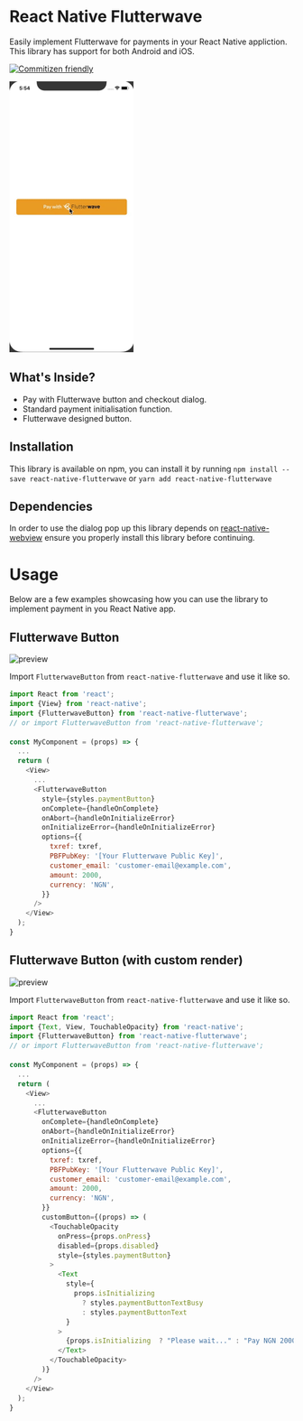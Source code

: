 # React Native Flutterwave
Easily implement Flutterwave for payments in your React Native appliction. This library has support for both Android and iOS.

[![Commitizen friendly](https://img.shields.io/badge/commitizen-friendly-brightgreen.svg)](http://commitizen.github.io/cz-cli/)

![preview](.github/images/github-preview.gif)

## What's Inside?
- Pay with Flutterwave button and checkout dialog.
- Standard payment initialisation function.
- Flutterwave designed button.

## Installation
This library is available on npm, you can install it by running `npm install --save react-native-flutterwave` or `yarn add react-native-flutterwave`

## Dependencies
In order to use the dialog pop up this library depends on [react-native-webview](https://github.com/react-native-community/react-native-webview) ensure you properly install this library before continuing.

# Usage
Below are a few examples showcasing how you can use the library to implement payment in you React Native app.

## Flutterwave Button
![preview](.github/images/pay-with-flutterwave)

Import `FlutterwaveButton` from `react-native-flutterwave` and use it like so.
````javascript
import React from 'react';
import {View} from 'react-native';
import {FlutterwaveButton} from 'react-native-flutterwave';
// or import FlutterwaveButton from 'react-native-flutterwave';

const MyComponent = (props) => {
  ...
  return (
    <View>
      ...
      <FlutterwaveButton
        style={styles.paymentButton}
        onComplete={handleOnComplete}
        onAbort={handleOnInitializeError}
        onInitializeError={handleOnInitializeError}
        options={{
          txref: txref,
          PBFPubKey: '[Your Flutterwave Public Key]',
          customer_email: 'customer-email@example.com',
          amount: 2000,
          currency: 'NGN',
        }}
      />
    </View>
  );
}
````

## Flutterwave Button (with custom render)
![preview](.github/images/pay-with-flutterwave-custom)

Import `FlutterwaveButton` from `react-native-flutterwave` and use it like so.
````javascript
import React from 'react';
import {Text, View, TouchableOpacity} from 'react-native';
import {FlutterwaveButton} from 'react-native-flutterwave';
// or import FlutterwaveButton from 'react-native-flutterwave';

const MyComponent = (props) => {
  ...
  return (
    <View>
      ...
      <FlutterwaveButton
        onComplete={handleOnComplete}
        onAbort={handleOnInitializeError}
        onInitializeError={handleOnInitializeError}
        options={{
          txref: txref,
          PBFPubKey: '[Your Flutterwave Public Key]',
          customer_email: 'customer-email@example.com',
          amount: 2000,
          currency: 'NGN',
        }}
        customButton={(props) => (
          <TouchableOpacity
            onPress={props.onPress}
            disabled={props.disabled}
            style={styles.paymentButton}
          >
            <Text
              style={
                props.isInitializing
                  ? styles.paymentButtonTextBusy
                  : styles.paymentButtonText
              }
            >
              {props.isInitializing  ? "Please wait..." : "Pay NGN 2000"}
            </Text>
          </TouchableOpacity>
        )}
      />
    </View>
  );
}
````
